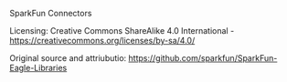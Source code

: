 SparkFun Connectors

Licensing: Creative Commons ShareAlike 4.0 International - https://creativecommons.org/licenses/by-sa/4.0/ 

Original source and attriubutio: https://github.com/sparkfun/SparkFun-Eagle-Libraries

